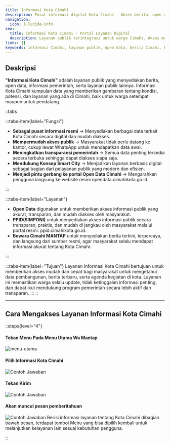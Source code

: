 ```yaml
---
title: Informasi Kota Cimahi
description: Pusat informasi digital Kota Cimahi - Akses berita, open data, PPID SIMPONI, dan layanan publik lainnya. Semua informasi dalam satu layanan.
navigation:
  icon: i-lucide-info
seo:
  title: Informasi Kota Cimahi - Portal Layanan Digital
  description: Layanan publik terintegrasi untuk warga Cimahi. Akses mudah ke berita, data terbuka, informasi pemerintah, dan berbagai layanan publik lainnya.
links: []
keywords: informasi Cimahi, layanan publik, open data, berita Cimahi, PPID, smart city, digital, transparansi, data kota
---
```



## Deskripsi
**"Informasi Kota Cimahi"** adalah layanan publik yang menyediakan berita, open data, informasi pemerintah, serta layanan publik lainnya.
Informasi Kota Cimahi kumpulan data yang memberikan gambaran tentang kondisi, potensi, dan layanan yang ada di Cimahi, baik untuk warga setempat maupun untuk pendatang.

::tabs

:::tabs-item{label="Fungsi"}

- **Sebagai pusat informasi resmi**
→ Menyediakan berbagai data terkait Kota Cimahi secara digital dan mudah diakses.
- **Mempermudah akses publik**
→ Masyarakat tidak perlu datang ke kantor, cukup lewat WhatsApp untuk mendapatkan data awal.
- **Meningkatkan transparansi pemerintah**
→ Semua data penting tersedia secara terbuka sehingga dapat diakses siapa saja.
- **Mendukung Konsep Smart City**
→ Menjadikan layanan berbasis digital sebagai bagian dari pelayanan publik yang modern dan efisien.
- **Menjadi pintu gerbang ke portal Open Data Cimahi**
→ Mengarahkan pengguna langsung ke website resmi opendata.cimahikota.go.id.

:::

:::tabs-item{label="Layanan"}

- **Open Data** digunakan untuk memberikan akses informasi publik yang akurat, transparan, dan mudah diakses oleh masyarakat.
- **PPID(SIMPONI)** untuk menyediakan akses informasi publik secara transparan, praktis, dan mudah di jangkau oleh masyarakat melalui portal resmi: ppid.cimahikota.go.id.
- **Bewara Cimahi MANTAP** untuk menyediakan berita terkini, terpercaya, dan langsung dari sumber resmi, agar masyarakat selalu mendapat informasi akurat tentang Kota Cimahi.

:::

:::tabs-item{label="Tujuan"}
Layanan Informasi Kota Cimahi bertujuan untuk memberikan akses mudah dan cepat bagi masyarakat untuk mengetahui data pembangunan, berita terbaru, serta agenda kegiatan di kota. Layanan ini memastikan warga selalu update, tidak ketinggalan informasi penting, dan dapat ikut mendukung program pemerintah secara lebih aktif dan transparan.
:::
::
___

## Cara Mengakses Layanan Informasi Kota Cimahi

::steps{level="4"}

#### Tekan Menu Pada Menu Utama Wa Mantap
![menu-utama](/menu-utama.jpg)

####  Pilih Informasi Kota Cimahi
![Contoh Jawaban](/info/opsi.jpg)

#### Tekan Kirim
![Contoh Jawaban](/info/kirim.jpg)

#### Akan muncul pesan pemberitahuan 
![Contoh Jawaban](/info/balasan.jpg)
Berisi informasi layanan tentang Kota Cimahi dibagian bawah pesan, terdapat tombol Menu yang bisa dipilih kembali untuk melanjutkan kelayanan lain sesuai kebutuhan pengguna.

::